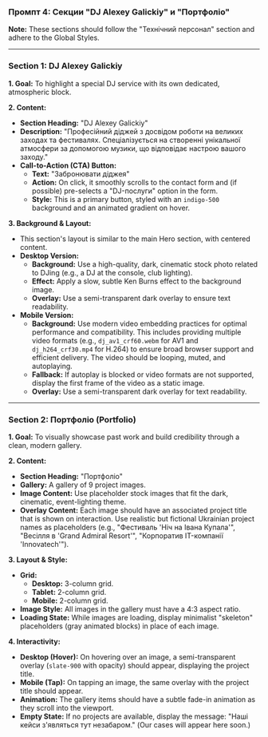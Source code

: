 ### **Промпт 4: Секции "DJ Alexey Galickiy" и "Портфоліо"**

**Note:** These sections should follow the "Технічний персонал" section and adhere to the Global Styles.

---

### **Section 1: DJ Alexey Galickiy**

**1. Goal:** To highlight a special DJ service with its own dedicated, atmospheric block.

**2. Content:**

- **Section Heading:** "DJ Alexey Galickiy"
- **Description:** "Професійний діджей з досвідом роботи на великих заходах та фестивалях. Спеціалізується на створенні унікальної атмосфери за допомогою музики, що відповідає настрою вашого заходу."
- **Call-to-Action (CTA) Button:**
  - **Text:** "Забронювати діджея"
  - **Action:** On click, it smoothly scrolls to the contact form and (if possible) pre-selects a "DJ-послуги" option in the form.
  - **Style:** This is a primary button, styled with an `indigo-500` background and an animated gradient on hover.

**3. Background & Layout:**

- This section's layout is similar to the main Hero section, with centered content.
- **Desktop Version:**
  - **Background:** Use a high-quality, dark, cinematic stock photo related to DJing (e.g., a DJ at the console, club lighting).
  - **Effect:** Apply a slow, subtle Ken Burns effect to the background image.
  - **Overlay:** Use a semi-transparent dark overlay to ensure text readability.
- **Mobile Version:**
  - **Background:** Use modern video embedding practices for optimal performance and compatibility. This includes providing multiple video formats (e.g., `dj_av1_crf60.webm` for AV1 and `dj_h264_crf30.mp4` for H.264) to ensure broad browser support and efficient delivery. The video should be looping, muted, and autoplaying.
  - **Fallback:** If autoplay is blocked or video formats are not supported, display the first frame of the video as a static image.
  - **Overlay:** Use a semi-transparent dark overlay for text readability.

---

### **Section 2: Портфоліо (Portfolio)**

**1. Goal:** To visually showcase past work and build credibility through a clean, modern gallery.

**2. Content:**

- **Section Heading:** "Портфоліо"
- **Gallery:** A gallery of 9 project images.
- **Image Content:** Use placeholder stock images that fit the dark, cinematic, event-lighting theme.
- **Overlay Content:** Each image should have an associated project title that is shown on interaction. Use realistic but fictional Ukrainian project names as placeholders (e.g., "Фестиваль 'Ніч на Івана Купала'", "Весілля в 'Grand Admiral Resort'", "Корпоратив IT-компанії 'Innovatech'").

**3. Layout & Style:**

- **Grid:**
  - **Desktop:** 3-column grid.
  - **Tablet:** 2-column grid.
  - **Mobile:** 2-column grid.
- **Image Style:** All images in the gallery must have a 4:3 aspect ratio.
- **Loading State:** While images are loading, display minimalist "skeleton" placeholders (gray animated blocks) in place of each image.

**4. Interactivity:**

- **Desktop (Hover):** On hovering over an image, a semi-transparent overlay (`slate-900` with opacity) should appear, displaying the project title.
- **Mobile (Tap):** On tapping an image, the same overlay with the project title should appear.
- **Animation:** The gallery items should have a subtle fade-in animation as they scroll into the viewport.
- **Empty State:** If no projects are available, display the message: "Наші кейси з'являться тут незабаром." (Our cases will appear here soon.)
